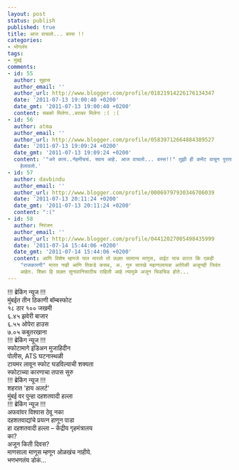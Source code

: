 ```yaml
---
layout: post
status: publish
published: true
title: आज वाचलो... बस्स !!
categories:
- भोगलंय
tags:
- मुंबई
comments:
- id: 55
  author: सुहास
  author_email: ''
  author_url: http://www.blogger.com/profile/01821914226176134347
  date: '2011-07-13 19:00:40 +0200'
  date_gmt: '2011-07-13 19:00:40 +0200'
  content: सबको मिलेगा..बराबर मिलेगा :( :(
- id: 56
  author: atma
  author_email: ''
  author_url: http://www.blogger.com/profile/05839712664884389527
  date: '2011-07-13 19:09:24 +0200'
  date_gmt: '2011-07-13 19:09:24 +0200'
  content: '"अरे काय..नेहमीचचं. सवय आहे. आज वाचलो... बस्स!!" तुझी ही कमेंट वाचून पुरता
    हेलावलो.'
- id: 57
  author: davbindu
  author_email: ''
  author_url: http://www.blogger.com/profile/00069797930346706039
  date: '2011-07-13 20:11:24 +0200'
  date_gmt: '2011-07-13 20:11:24 +0200'
  content: ":("
- id: 58
  author: निरंजन
  author_email: ''
  author_url: http://www.blogger.com/profile/04412027005498435999
  date: '2011-07-14 15:44:06 +0200'
  date_gmt: '2011-07-14 15:44:06 +0200'
  content: आणि विशेष म्हणजे यात मारतो तो फ़क़्त सामान्य माणुस, वाईट याच वाटत कि एकही
    "राजकारणी" मारत नाही आणि तिकडे कसब, अ. गुरु सारखे महानालायक अतेरेकी अजूनही जिवंत
    आहेत. शिक्षा हि फ़क़्त सुनावानिसाठीच राहिली आहे त्यामुळे अजून चिडचिड होते...
---
```

!!! ब्रेकिंग न्यूज !!!<br />
मुंबईत तीन ठिकाणी बॉम्बस्फोट<br />
१८ ठार १०० जखमी<br />
६.४५ झवेरी बाजार<br />
६.५५ ओपेरा हाउस<br />
७.०५ कबुतरखाना<br />
!!! ब्रेकिंग न्यूज !!!<br />
स्फोटामागे इंडिअन मुजाहिदीन<br />
पोलीस, ATS घटनास्थळी<br />
टायमर लावून स्फोट घडविल्याची शक्यता<br />
स्फोटाच्या कारणाचा तपास सुरु<br />
!!! ब्रेकिंग न्यूज !!!<br />
शहरात 'हाय अलर्ट'<br />
मुंबई वर पुन्हा दहशतवादी हल्ला<br />
!!! ब्रेकिंग न्यूज !!!<br />
अफवांवर विश्वास ठेवू नका<br />
दहशतवाद्यांचे प्रयत्न हाणून पाडा<br />
हा दहशतवादी हल्ला – केंद्रीय गृहमंत्रालय<br />
का?<br />
अजून किती दिवस?<br />
माणसाला माणूस म्हणून ओळखंच नाहीये.<br />
भणभणतंय डोकं…
